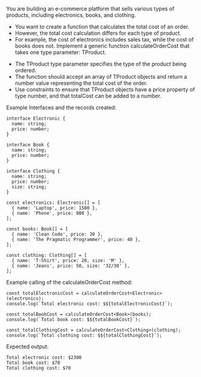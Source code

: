  You are building an e-commerce platform that sells various types of products, 
 including electronics, books, and clothing. 
  * You want to create a function that calculates the total cost of an order. 
  * However, the total cost calculation differs for each type of product.
  * For example, the cost of electronics includes sales tax, while the cost of books does not. 
 Implement a generic function calculateOrderCost that takes one type parameter: TProduct. 
  - The TProduct type parameter specifies the type of the product being ordered. 
  - The function should accept an array of TProduct objects and return a number value representing the total cost of the order. 
  - Use constraints to ensure that TProduct objects have a price property of type number, and that totalCost can be added to a number.

  Example Interfaces and the records created:

  ```typescript:
  interface Electronic {
    name: string;
    price: number;
}

interface Book {
    name: string;
    price: number;
}

interface Clothing {
    name: string;
    price: number;
    size: string;
}

const electronics: Electronic[] = [
    { name: 'Laptop', price: 1500 },
    { name: 'Phone', price: 800 },
];

const books: Book[] = [
    { name: 'Clean Code', price: 30 },
    { name: 'The Pragmatic Programmer', price: 40 },
];

const clothing: Clothing[] = [
    { name: 'T-Shirt', price: 20, size: 'M' },
    { name: 'Jeans', price: 50, size: '32/30' },
];
```

Example calling of the calculateOrderCost method:

```typescript:
const totalElectronicCost = calculateOrderCost<Electronic>(electronics);
console.log(`Total electronic cost: $${totalElectronicCost}`);

const totalBookCost = calculateOrderCost<Book>(books);
console.log(`Total book cost: $${totalBookCost}`);

const totalClothingCost = calculateOrderCost<Clothing>(clothing);
console.log(`Total clothing cost: $${totalClothingCost}`);
```

Expected output:
```
Total electronic cost: $2300
Total book cost: $70
Total clothing cost: $70
```
